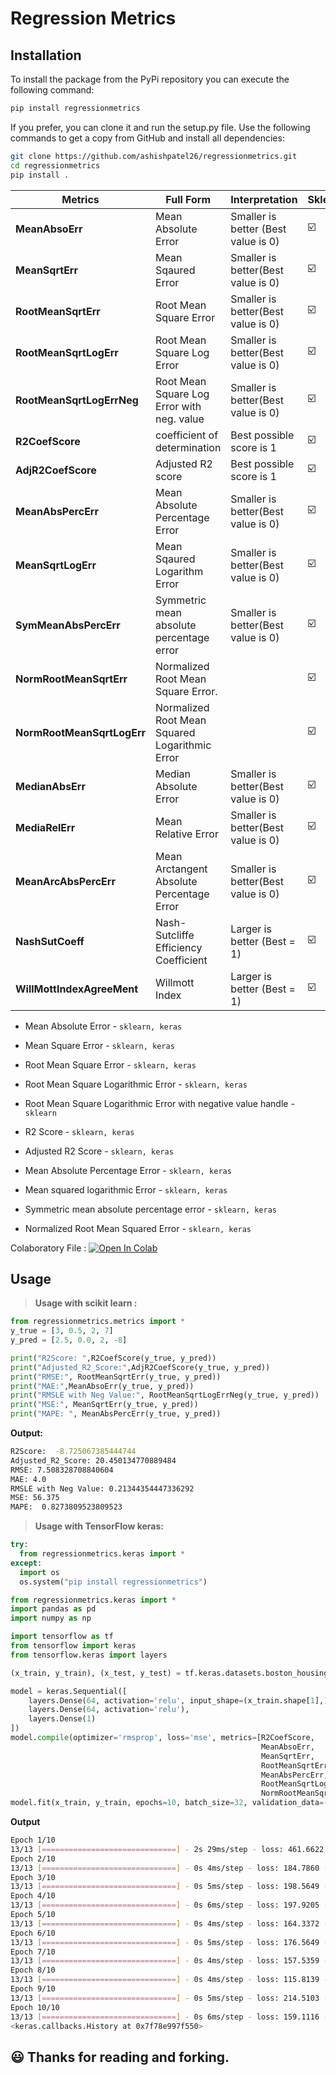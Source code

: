 # Regression Metrics

## Installation

To install the package from the PyPi repository you can execute the following
command:
```bash
pip install regressionmetrics
```
If you prefer, you can clone it and run the setup.py file. Use the following commands to get a copy from GitHub and install all dependencies:
```bash
git clone https://github.com/ashishpatel26/regressionmetrics.git
cd regressionmetrics
pip install .
```

| Metrics                     | Full Form                                      | Interpretation                      | Sklearn | Keras |
| --------------------------- | ---------------------------------------------- | ----------------------------------- | ------- | ----- |
| **MeanAbsoErr**                     | Mean Absolute Error                            | Smaller is better (Best value is 0) | ☑️       | ☑️     |
| **MeanSqrtErr**                     | Mean Sqaured Error                             | Smaller is better(Best value is 0)  | ☑️       | ☑️     |
| **RootMeanSqrtErr**                    | Root Mean Square Error                         | Smaller is better(Best value is 0)  | ☑️       | ☑️     |
| **RootMeanSqrtLogErr**                   | Root Mean Square Log Error                     | Smaller is better(Best value is 0)  | ☑️       | ☑️     |
| **RootMeanSqrtLogErrNeg**       | Root Mean Square Log Error with neg. value     | Smaller is better(Best value is 0)  | ☑️       |       |
| **R2CoefScore**                | coefficient of determination                   | Best possible score is 1            | ☑️       | ☑️     |
| **AdjR2CoefScore**       | Adjusted R2 score                              | Best possible score is 1            | ☑️       | ☑️     |
| **MeanAbsPercErr**                    | Mean Absolute Percentage Error                 | Smaller is better(Best value is 0)  | ☑️       | ☑️     |
| **MeanSqrtLogErr**                    | Mean Sqaured Logarithm Error                   | Smaller is better(Best value is 0)  | ☑️       | ☑️     |
| **SymMeanAbsPercErr**                   | Symmetric mean absolute percentage error       | Smaller is better(Best value is 0)  | ☑️       |       |
| **NormRootMeanSqrtErr**                   | Normalized Root Mean Square Error.             |                                     | ☑️       | ☑️     |
| **NormRootMeanSqrtLogErr**                  | Normalized Root Mean Squared Logarithmic Error |                                     | ☑️       |       |
| **MedianAbsErr**                | Median Absolute Error                          | Smaller is better(Best value is 0)  | ☑️       |       |
| **MediaRelErr**                     | Mean Relative Error                            | Smaller is better(Best value is 0)  | ☑️       |       |
| **MeanArcAbsPercErr**                   | Mean Arctangent Absolute Percentage Error      | Smaller is better(Best value is 0)  | ☑️       |       |
| **NashSutCoeff**                     | Nash-Sutcliffe Efficiency Coefficient          | Larger is better (Best = 1)         | ☑️       |       |
| **WillMottIndexAgreeMent** | Willmott Index                                 | Larger is better (Best = 1)         | ☑️       |       |

* Mean Absolute Error - `sklearn, keras`

* Mean Square Error - `sklearn, keras`
* Root Mean Square Error - `sklearn, keras`
* Root Mean Square Logarithmic Error - `sklearn, keras`
* Root Mean Square Logarithmic Error with negative value handle - `sklearn`
* R2 Score - `sklearn, keras`
* Adjusted R2 Score - `sklearn, keras`
* Mean Absolute Percentage Error - `sklearn, keras`
* Mean squared logarithmic Error - `sklearn, keras`
* Symmetric mean absolute percentage error - `sklearn, keras`
* Normalized Root Mean Squared Error - `sklearn, keras`

Colaboratory File :  [![Open In Colab](https://camo.githubusercontent.com/84f0493939e0c4de4e6dbe113251b4bfb5353e57134ffd9fcab6b8714514d4d1/68747470733a2f2f636f6c61622e72657365617263682e676f6f676c652e636f6d2f6173736574732f636f6c61622d62616467652e737667)](https://colab.research.google.com/github/ashishpatel26/regressionmetrics/blob/main/RegressionMetricsDemo.ipynb)

## Usage

> **Usage with scikit learn :**

```python
from regressionmetrics.metrics import *
y_true = [3, 0.5, 2, 7]
y_pred = [2.5, 0.0, 2, -8]

print("R2Score: ",R2CoefScore(y_true, y_pred))
print("Adjusted_R2_Score:",AdjR2CoefScore(y_true, y_pred))
print("RMSE:", RootMeanSqrtErr(y_true, y_pred))
print("MAE:",MeanAbsoErr(y_true, y_pred))
print("RMSLE with Neg Value:", RootMeanSqrtLogErrNeg(y_true, y_pred))
print("MSE:", MeanSqrtErr(y_true, y_pred))
print("MAPE: ", MeanAbsPercErr(y_true, y_pred))
```
**Output:**

```bash
R2Score:  -8.725067385444744
Adjusted_R2_Score: 20.450134770889484
RMSE: 7.508328708840604
MAE: 4.0
RMSLE with Neg Value: 0.21344354447336292
MSE: 56.375
MAPE:  0.8273809523809523
```

> **Usage with TensorFlow keras:**

```python
try:
  from regressionmetrics.keras import *
except:
  import os
  os.system("pip install regressionmetrics")

from regressionmetrics.keras import *
import pandas as pd
import numpy as np

import tensorflow as tf
from tensorflow import keras
from tensorflow.keras import layers

(x_train, y_train), (x_test, y_test) = tf.keras.datasets.boston_housing.load_data(path="boston_housing.npz", test_split=0.2, seed=113)

model = keras.Sequential([
    layers.Dense(64, activation='relu', input_shape=(x_train.shape[1],)),
    layers.Dense(64, activation='relu'),
    layers.Dense(1)
])
model.compile(optimizer='rmsprop', loss='mse', metrics=[R2CoefScore, 
                                                        MeanAbsoErr, 
                                                        MeanSqrtErr, 
                                                        RootMeanSqrtErr, 
                                                        MeanAbsPercErr, 
                                                        RootMeanSqrtLogErr, 
                                                        NormRootMeanSqrtErr])
model.fit(x_train, y_train, epochs=10, batch_size=32, validation_data=(x_test, y_test))
```
**Output**

```bash
Epoch 1/10
13/13 [==============================] - 2s 29ms/step - loss: 461.6622 - R2CoefScore: 0.9004 - MeanAbsoErr: 14.6653 - MeanSqrtErr: 461.6622 - RootMeanSqrtErr: 14.6653 - MeanAbsPercErr: 75.2677 - RootMeanSqrtLogErr: 0.7278 - NormRootMeanSqrtErr: 0.7527 - val_loss: 300.4463 - val_R2CoefScore: 0.8947 - val_MeanAbsoErr: 15.4050 - val_MeanSqrtErr: 300.4463 - val_RootMeanSqrtErr: 15.4050 - val_MeanAbsPercErr: 69.2703 - val_RootMeanSqrtLogErr: 1.2662 - val_NormRootMeanSqrtErr: 0.6927
Epoch 2/10
13/13 [==============================] - 0s 4ms/step - loss: 184.7860 - R2CoefScore: 0.9527 - MeanAbsoErr: 10.9894 - MeanSqrtErr: 184.7860 - RootMeanSqrtErr: 10.9894 - MeanAbsPercErr: 56.5819 - RootMeanSqrtLogErr: 0.5995 - NormRootMeanSqrtErr: 0.5658 - val_loss: 305.9124 - val_R2CoefScore: 0.8910 - val_MeanAbsoErr: 15.4291 - val_MeanSqrtErr: 305.9124 - val_RootMeanSqrtErr: 15.4291 - val_MeanAbsPercErr: 71.9620 - val_RootMeanSqrtLogErr: 1.3943 - val_NormRootMeanSqrtErr: 0.7196
Epoch 3/10
13/13 [==============================] - 0s 5ms/step - loss: 198.5649 - R2CoefScore: 0.9507 - MeanAbsoErr: 12.0198 - MeanSqrtErr: 198.5649 - RootMeanSqrtErr: 12.0198 - MeanAbsPercErr: 62.6733 - RootMeanSqrtLogErr: 0.6901 - NormRootMeanSqrtErr: 0.6267 - val_loss: 80.2263 - val_R2CoefScore: 0.9807 - val_MeanAbsoErr: 7.0446 - val_MeanSqrtErr: 80.2263 - val_RootMeanSqrtErr: 7.0446 - val_MeanAbsPercErr: 43.2890 - val_RootMeanSqrtLogErr: 0.3114 - val_NormRootMeanSqrtErr: 0.4329
Epoch 4/10
13/13 [==============================] - 0s 6ms/step - loss: 197.9205 - R2CoefScore: 0.9613 - MeanAbsoErr: 10.8593 - MeanSqrtErr: 197.9205 - RootMeanSqrtErr: 10.8593 - MeanAbsPercErr: 56.8981 - RootMeanSqrtLogErr: 0.5830 - NormRootMeanSqrtErr: 0.5690 - val_loss: 139.6424 - val_R2CoefScore: 0.9512 - val_MeanAbsoErr: 9.2244 - val_MeanSqrtErr: 139.6424 - val_RootMeanSqrtErr: 9.2244 - val_MeanAbsPercErr: 38.9547 - val_RootMeanSqrtLogErr: 0.5582 - val_NormRootMeanSqrtErr: 0.3895
Epoch 5/10
13/13 [==============================] - 0s 4ms/step - loss: 164.3372 - R2CoefScore: 0.9641 - MeanAbsoErr: 10.6009 - MeanSqrtErr: 164.3372 - RootMeanSqrtErr: 10.6009 - MeanAbsPercErr: 55.5600 - RootMeanSqrtLogErr: 0.5740 - NormRootMeanSqrtErr: 0.5556 - val_loss: 142.1380 - val_R2CoefScore: 0.9564 - val_MeanAbsoErr: 10.7172 - val_MeanSqrtErr: 142.1380 - val_RootMeanSqrtErr: 10.7172 - val_MeanAbsPercErr: 63.0724 - val_RootMeanSqrtLogErr: 0.4243 - val_NormRootMeanSqrtErr: 0.6307
Epoch 6/10
13/13 [==============================] - 0s 5ms/step - loss: 176.5649 - R2CoefScore: 0.9584 - MeanAbsoErr: 11.0135 - MeanSqrtErr: 176.5649 - RootMeanSqrtErr: 11.0135 - MeanAbsPercErr: 56.6267 - RootMeanSqrtLogErr: 0.5719 - NormRootMeanSqrtErr: 0.5663 - val_loss: 217.2575 - val_R2CoefScore: 0.9235 - val_MeanAbsoErr: 12.4566 - val_MeanSqrtErr: 217.2575 - val_RootMeanSqrtErr: 12.4566 - val_MeanAbsPercErr: 55.4557 - val_RootMeanSqrtLogErr: 0.9559 - val_NormRootMeanSqrtErr: 0.5546
Epoch 7/10
13/13 [==============================] - 0s 4ms/step - loss: 157.5359 - R2CoefScore: 0.9567 - MeanAbsoErr: 9.5872 - MeanSqrtErr: 157.5359 - RootMeanSqrtErr: 9.5872 - MeanAbsPercErr: 50.5483 - RootMeanSqrtLogErr: 0.5250 - NormRootMeanSqrtErr: 0.5055 - val_loss: 411.2795 - val_R2CoefScore: 0.8542 - val_MeanAbsoErr: 18.6303 - val_MeanSqrtErr: 411.2795 - val_RootMeanSqrtErr: 18.6303 - val_MeanAbsPercErr: 85.9467 - val_RootMeanSqrtLogErr: 1.6382 - val_NormRootMeanSqrtErr: 0.8595
Epoch 8/10
13/13 [==============================] - 0s 4ms/step - loss: 115.8139 - R2CoefScore: 0.9795 - MeanAbsoErr: 7.9076 - MeanSqrtErr: 115.8139 - RootMeanSqrtErr: 7.9076 - MeanAbsPercErr: 39.5189 - RootMeanSqrtLogErr: 0.3936 - NormRootMeanSqrtErr: 0.3952 - val_loss: 72.1911 - val_R2CoefScore: 0.9813 - val_MeanAbsoErr: 6.7830 - val_MeanSqrtErr: 72.1911 - val_RootMeanSqrtErr: 6.7830 - val_MeanAbsPercErr: 40.6487 - val_RootMeanSqrtLogErr: 0.2993 - val_NormRootMeanSqrtErr: 0.4065
Epoch 9/10
13/13 [==============================] - 0s 5ms/step - loss: 214.5103 - R2CoefScore: 0.9397 - MeanAbsoErr: 10.9144 - MeanSqrtErr: 214.5103 - RootMeanSqrtErr: 10.9144 - MeanAbsPercErr: 56.2217 - RootMeanSqrtLogErr: 0.5520 - NormRootMeanSqrtErr: 0.5622 - val_loss: 87.2555 - val_R2CoefScore: 0.9733 - val_MeanAbsoErr: 6.8626 - val_MeanSqrtErr: 87.2555 - val_RootMeanSqrtErr: 6.8626 - val_MeanAbsPercErr: 28.4989 - val_RootMeanSqrtLogErr: 0.3236 - val_NormRootMeanSqrtErr: 0.2850
Epoch 10/10
13/13 [==============================] - 0s 6ms/step - loss: 159.1116 - R2CoefScore: 0.9662 - MeanAbsoErr: 9.1501 - MeanSqrtErr: 159.1116 - RootMeanSqrtErr: 9.1501 - MeanAbsPercErr: 46.7719 - RootMeanSqrtLogErr: 0.5018 - NormRootMeanSqrtErr: 0.4677 - val_loss: 69.8977 - val_R2CoefScore: 0.9841 - val_MeanAbsoErr: 6.0780 - val_MeanSqrtErr: 69.8977 - val_RootMeanSqrtErr: 6.0780 - val_MeanAbsPercErr: 32.4612 - val_RootMeanSqrtLogErr: 0.2741 - val_NormRootMeanSqrtErr: 0.3246
<keras.callbacks.History at 0x7f78e997f550>
```

:smiley: Thanks for reading and forking.
---
